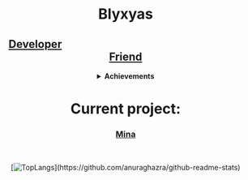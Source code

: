 <div align="center">

<h1><b>Blyxyas</b></h1>
<h2><a href="https://youtu.be/dQw4w9WgXcQ">Developer</a>&emsp;&emsp;&emsp;&emsp;&emsp;&emsp;&emsp;&emsp;&emsp;&emsp;&emsp;&emsp;&emsp;&emsp;&emsp;&emsp;&emsp;<a href="https://youtu.be/0rd7erzIT8s">Friend</a></h2>
<details><summary><b>Achievements</b></summary>
<h5><a href="https://github.com/Blyxyas/keepy">HTML based pseudolanguage + compiler (C++)</a></h5>
<h6>...</h6>
</details>

<h1><b>Current project:</b></h1>
<h3><a href="https://github.com/Blyxyas/cMina">Mina</a></h3>
<br>
  
  [![TopLangs](https://github-readme-stats.vercel.app/api/top-langs/?username=blyxyas&layout="compact")](https://github.com/anuraghazra/github-readme-stats)
  </div>
